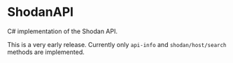 # ShodanAPI
C# implementation of the Shodan API.

This is a very early release. Currently only `api-info` and `shodan/host/search` methods are implemented.

